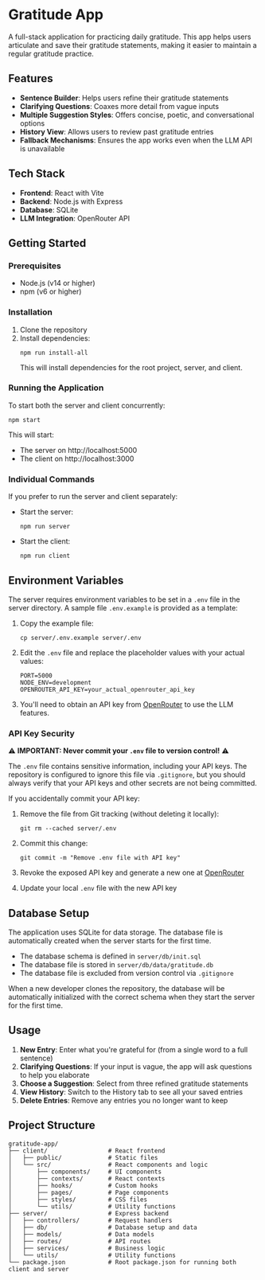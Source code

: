 # Gratitude App

A full-stack application for practicing daily gratitude. This app helps users articulate and save their gratitude statements, making it easier to maintain a regular gratitude practice.

## Features

- **Sentence Builder**: Helps users refine their gratitude statements
- **Clarifying Questions**: Coaxes more detail from vague inputs
- **Multiple Suggestion Styles**: Offers concise, poetic, and conversational options
- **History View**: Allows users to review past gratitude entries
- **Fallback Mechanisms**: Ensures the app works even when the LLM API is unavailable

## Tech Stack

- **Frontend**: React with Vite
- **Backend**: Node.js with Express
- **Database**: SQLite
- **LLM Integration**: OpenRouter API

## Getting Started

### Prerequisites

- Node.js (v14 or higher)
- npm (v6 or higher)

### Installation

1. Clone the repository
2. Install dependencies:
   ```
   npm run install-all
   ```
   This will install dependencies for the root project, server, and client.

### Running the Application

To start both the server and client concurrently:

```
npm start
```

This will start:
- The server on http://localhost:5000
- The client on http://localhost:3000

### Individual Commands

If you prefer to run the server and client separately:

- Start the server:
  ```
  npm run server
  ```

- Start the client:
  ```
  npm run client
  ```

## Environment Variables

The server requires environment variables to be set in a `.env` file in the server directory. A sample file `.env.example` is provided as a template:

1. Copy the example file:
   ```
   cp server/.env.example server/.env
   ```

2. Edit the `.env` file and replace the placeholder values with your actual values:
   ```
   PORT=5000
   NODE_ENV=development
   OPENROUTER_API_KEY=your_actual_openrouter_api_key
   ```

3. You'll need to obtain an API key from [OpenRouter](https://openrouter.ai/) to use the LLM features.

### API Key Security

⚠️ **IMPORTANT: Never commit your `.env` file to version control!** ⚠️

The `.env` file contains sensitive information, including your API keys. The repository is configured to ignore this file via `.gitignore`, but you should always verify that your API keys and other secrets are not being committed.

If you accidentally commit your API key:

1. Remove the file from Git tracking (without deleting it locally):
   ```
   git rm --cached server/.env
   ```

2. Commit this change:
   ```
   git commit -m "Remove .env file with API key"
   ```

3. Revoke the exposed API key and generate a new one at [OpenRouter](https://openrouter.ai/keys)

4. Update your local `.env` file with the new API key

## Database Setup

The application uses SQLite for data storage. The database file is automatically created when the server starts for the first time.

- The database schema is defined in `server/db/init.sql`
- The database file is stored in `server/db/data/gratitude.db`
- The database file is excluded from version control via `.gitignore`

When a new developer clones the repository, the database will be automatically initialized with the correct schema when they start the server for the first time.

## Usage

1. **New Entry**: Enter what you're grateful for (from a single word to a full sentence)
2. **Clarifying Questions**: If your input is vague, the app will ask questions to help you elaborate
3. **Choose a Suggestion**: Select from three refined gratitude statements
4. **View History**: Switch to the History tab to see all your saved entries
5. **Delete Entries**: Remove any entries you no longer want to keep

## Project Structure

```
gratitude-app/
├── client/                 # React frontend
│   ├── public/             # Static files
│   └── src/                # React components and logic
│       ├── components/     # UI components
│       ├── contexts/       # React contexts
│       ├── hooks/          # Custom hooks
│       ├── pages/          # Page components
│       ├── styles/         # CSS files
│       └── utils/          # Utility functions
├── server/                 # Express backend
│   ├── controllers/        # Request handlers
│   ├── db/                 # Database setup and data
│   ├── models/             # Data models
│   ├── routes/             # API routes
│   ├── services/           # Business logic
│   └── utils/              # Utility functions
└── package.json            # Root package.json for running both client and server
